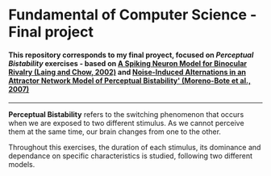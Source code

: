  # Fundamental of Computer Science - Final project

#### This repository corresponds to my final proyect, focused on *Perceptual Bistability* exercises - based on [A Spiking Neuron Model for Binocular Rivalry (Laing and Chow, 2002)](https://link.springer.com/article/10.1023/A:1014942129705) and [Noise-Induced Alternations in an Attractor Network Model of Perceptual Bistability' (Moreno-Bote et al., 2007)](https://www.ncbi.nlm.nih.gov/pmc/articles/PMC2702529/)
---
__Perceptual Bistability__ refers to the switching phenomenon that occurs when we are exposed to two different stimulus. As we cannot perceive them at the same time, our brain changes from one to the other.

Throughout this exercises, the duration of each stimulus, its dominance and dependance on specific characteristics is studied, following two different models.
